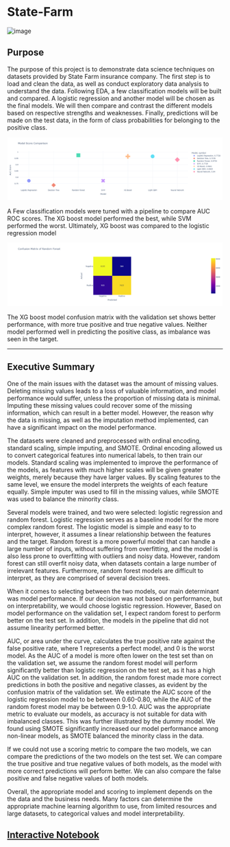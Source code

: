 # State-Farm
![image](https://github.com/jodiambra/State-Farm/assets/115895428/36afc234-c5b7-4627-b208-f70d13ecc016)

## Purpose

The purpose of this project is to demonstrate data science techniques on datasets provided by State Farm insurance company. The first step is to load and clean the data, as well as conduct exploratory data analysis to understand the data. Following EDA, a few classification models will be built and compared. A logistic regression and another model will be chosen as the final models. We will then compare and contrast the different models based on respective strengths and weaknesses. Finally, predictions will be made on the test data, in the form of class probabilities for belonging to the positive class. 



![Alt text](images/compare_models.png)

A Few classification models were tuned with a pipeline to compare AUC ROC scores. The XG boost model performed the best, while SVM performed the worst. Ultimately, XG boost was compared to the logistic regression model

![Alt text](images/confusion_matrix.png)

The XG boost model confusion matrix with the validation set shows better performance, with more true positive and true negative values. Neither model performed well in predicting the positive class, as imbalance was seen in the target. 


*************************

## Executive Summary 

One of the main issues with the dataset was the amount of missing values. Deleting missing values leads to a loss of valuable information, and model performance would suffer, unless the proportion of missing data is minimal. Imputing these missing values could recover some of the missing information, which can result in a better model. However, the reason why the data is missing, as well as the imputation method implemented, can have a significant impact on the model performance. 

The datasets were cleaned and preprocessed with ordinal encoding, standard scaling, simple imputing, and SMOTE. Ordinal encoding allowed us to convert categorical features into numerical labels, to then train our models. Standard scaling was implemented to improve the performance of the models, as features with much higher scales will be given greater weights, merely because they have larger values. By scaling features to the same level, we ensure the model interprets the weights of each feature equally. Simple imputer was used to fill in the missing values, while SMOTE was used to balance the minority class. 

Several models were trained, and two were selected: logistic regression and random forest. Logistic regression serves as a baseline model for the more complex random forest. The logistic model is simple and easy to to interpret, however, it assumes a linear relationship between the features and the target. Random forest is a more powerful model that can handle a large number of inputs, without suffering from overfitting, and the model is also less prone to overfitting with outliers and noisy data. However, random forest can still overfit noisy data, when datasets contain a large number of irrelevant features. Furthermore, random forest models are difficult to interpret, as they are comprised of several decision trees.

When it comes to selecting between the two models, our main determinant was model performance. If our decision was not based on performance, but on interpretability, we would choose logistic regression. However, Based on model performance on the validation set, I expect random forest to perform better on the test set. In addition, the models in the pipeline that did not assume linearity performed better.  

AUC, or area under the curve, calculates the true positive rate against the false positive rate, where 1 represents a perfect model, and 0 is the worst model. As the AUC of a model is more often lower on the test set than on the validation set, we assume the random forest model will perform significantly better than logistic regression on the test set, as it has a high AUC on the validation set. In addition, the random forest made more correct predictions in both the positive and negative classes, as evident by the confusion matrix of the validation set. We estimate the AUC score of the logistic regression model to be between 0.60-0.80, while the AUC of the random forest model may be between 0.9-1.0. AUC was the appropriate metric to evaluate our models, as accuracy is not suitable for data with imbalanced classes. This was further illustrated by the dummy model. We found using SMOTE significantly increased our model performance among non-linear models, as SMOTE balanced the minority class in the data. 

If we could not use a scoring metric to compare the two models, we can compare the predictions of the two models on the test set. We can compare the true positive and true negative values of both models, as the model with more correct predictions will perform better. We can also compare the false positive and false negative values of both models. 

Overall, the appropriate model and scoring to implement depends on the the data and the business needs. Many factors can determine the appropriate machine learning algorithm to use, from limited resources and large datasets, to categorical values and model interpretability. 

## [Interactive Notebook](https://jodiambra.github.io/State-Farm/)
